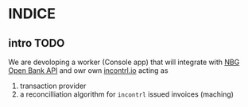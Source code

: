 # INDICE

## intro TODO 
We are devoloping a worker (Console app) that will 
integrate with [NBG Open Bank API](https://apis.nbg.gr/public/) and owr own [incontrl.io](https://incontrl.io) acting as 

1. transaction provider 
2. a reconcilliation algorithm for `incontrl` issued invoices (maching) 